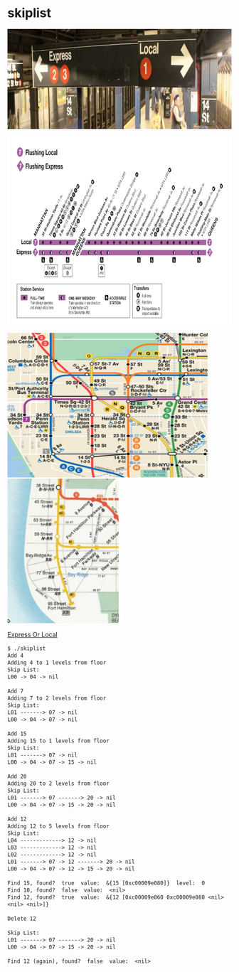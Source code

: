 # skiplist

<p float="center">
  <img src='images/sign_express_local_platform.jpg' width='800' height='225'/>
</p>

<p float="center">
  <img src='images/flushing.png' width='800' height='425'/>
</p>

<p float="center">
    <img src='images/subway.png' width='450' height='325'/>
    <img src='images/brooklyn.jpg' width='250' height='325'/>
</p>

[Express Or Local](http://warofyesterday.blogspot.com/2010/03/subway-map-ii.html)


```golang
$ ./skiplist 
Add 4
Adding 4 to 1 levels from floor
Skip List:
L00 -> 04 -> nil 

Add 7
Adding 7 to 2 levels from floor
Skip List:
L01 -------> 07 -> nil 
L00 -> 04 -> 07 -> nil 

Add 15
Adding 15 to 1 levels from floor
Skip List:
L01 -------> 07 -> nil 
L00 -> 04 -> 07 -> 15 -> nil 

Add 20
Adding 20 to 2 levels from floor
Skip List:
L01 -------> 07 -------> 20 -> nil 
L00 -> 04 -> 07 -> 15 -> 20 -> nil 

Add 12
Adding 12 to 5 levels from floor
Skip List:
L04 -------------> 12 -> nil 
L03 -------------> 12 -> nil 
L02 -------------> 12 -> nil 
L01 -------> 07 -> 12 -------> 20 -> nil 
L00 -> 04 -> 07 -> 12 -> 15 -> 20 -> nil 

Find 15, found?  true  value:  &{15 [0xc00009e080]}  level:  0
Find 10, found?  false  value:  <nil>
Find 12, found?  true  value:  &{12 [0xc00009e060 0xc00009e080 <nil> <nil> <nil>]}

Delete 12

Skip List:
L01 -------> 07 -------> 20 -> nil 
L00 -> 04 -> 07 -> 15 -> 20 -> nil 

Find 12 (again), found?  false  value:  <nil>
```
